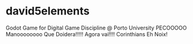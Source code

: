 # david5elements
Godot Game for Digital Game Discipline @ Porto University
PECOOOOO
Manoooooooo
Que Doidera!!!!!
Agora vai!!!!
Corinthians
Eh Noix!